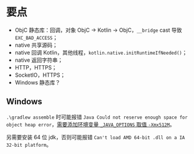 # 要点

+ ObjC 静态库：回调，对象 ObjC -> Kotlin -> ObjC，`__bridge` cast 导致 `EXC_BAD_ACCESS`；
+ native 共享源码；
+ native 回调 Kotlin，其他线程，`kotlin.native.initRuntimeIfNeeded()`；
+ native 返回字符串；
+ HTTP，HTTPS；
+ SocketIO，HTTPS；
+ Windows 静态库？

## Windows

`.\gradlew assemble` 时可能报错 `Java Could not reserve enough space for object heap error`，[需要添加环境变量 `_JAVA_OPTIONS` 取值 `-Xmx512M`](https://stackoverflow.com/a/24406013/3077508)。

另需要安装 64 位 jdk，否则可能报错 `Can't load AMD 64-bit .dll on a IA 32-bit platform`。
